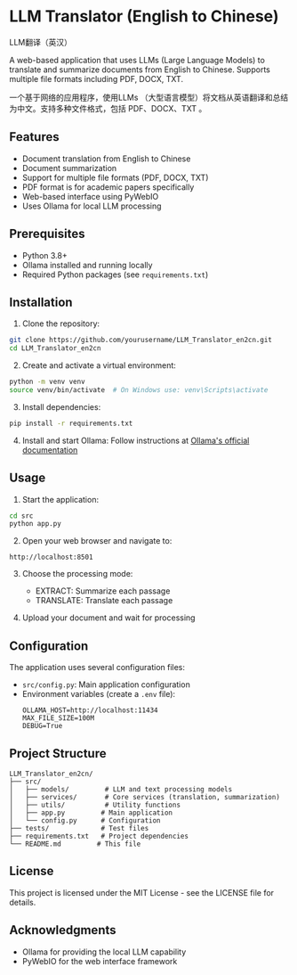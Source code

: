 # LLM Translator (English to Chinese)

LLM翻译（英汉）

A web-based application that uses LLMs (Large Language Models) to translate and summarize documents from English to Chinese. Supports multiple file formats including PDF, DOCX, TXT.

一个基于网络的应用程序，使用LLMs （大型语言模型）将文档从英语翻译和总结为中文。支持多种文件格式，包括 PDF、DOCX、TXT 。

## Features

- Document translation from English to Chinese
- Document summarization
- Support for multiple file formats (PDF, DOCX, TXT)
- PDF format is for academic papers specifically 
- Web-based interface using PyWebIO
- Uses Ollama for local LLM processing

## Prerequisites

- Python 3.8+
- Ollama installed and running locally
- Required Python packages (see `requirements.txt`)

## Installation

1. Clone the repository:
```bash
git clone https://github.com/yourusername/LLM_Translator_en2cn.git
cd LLM_Translator_en2cn
```

2. Create and activate a virtual environment:
```bash
python -m venv venv
source venv/bin/activate  # On Windows use: venv\Scripts\activate
```

3. Install dependencies:
```bash
pip install -r requirements.txt
```

4. Install and start Ollama:
Follow instructions at [Ollama's official documentation](https://github.com/ollama/ollama)

## Usage

1. Start the application:
```bash
cd src
python app.py
```

2. Open your web browser and navigate to:
```
http://localhost:8501
```

3. Choose the processing mode:
   - EXTRACT: Summarize each passage
   - TRANSLATE: Translate each passage

4. Upload your document and wait for processing

## Configuration

The application uses several configuration files:

- `src/config.py`: Main application configuration
- Environment variables (create a `.env` file):
  ```
  OLLAMA_HOST=http://localhost:11434
  MAX_FILE_SIZE=100M
  DEBUG=True
  ```

## Project Structure

```
LLM_Translator_en2cn/
├── src/
│   ├── models/         # LLM and text processing models
│   ├── services/       # Core services (translation, summarization)
│   ├── utils/          # Utility functions
│   ├── app.py         # Main application
│   └── config.py      # Configuration
├── tests/             # Test files
├── requirements.txt   # Project dependencies
└── README.md         # This file
```

## License

This project is licensed under the MIT License - see the LICENSE file for details.

## Acknowledgments

- Ollama for providing the local LLM capability
- PyWebIO for the web interface framework
